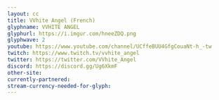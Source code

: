 ```yaml
---
layout: cc
title: VVhite Angel (French)
glyphname: VVHITE ANGEL
glyphurl: https://i.imgur.com/hneeZDQ.png
glyphwave: 2
youtube: https://www.youtube.com/channel/UCffeBUU4GfgCouaNt-h_-tw
twitch: https://www.twitch.tv/vvhite_angel
twitter: https://twitter.com/VVhite_Angel
discord: https://discord.gg/Ug6XkmF
other-site: 
currently-partnered: 
stream-currency-needed-for-glyph: 
---
```


